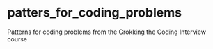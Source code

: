 # patters_for_coding_problems
Patterns for coding problems from the Grokking the Coding Interview course
